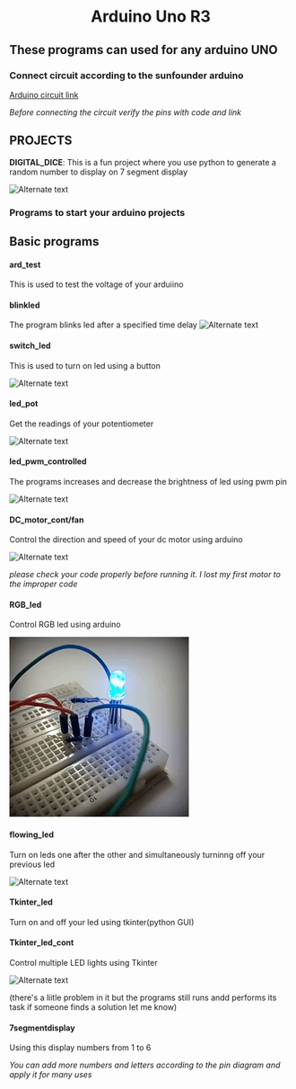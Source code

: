 <h1 align = center> Arduino Uno R3 </h1>

## These programs can used for any arduino UNO

### Connect circuit according to the sunfounder arduino

[Arduino circuit link](https://www.sunfounder.com/learn/category/Super-Kit-V2-0-for-Arduino.html)

*_Before connecting the circuit verify the pins with code and link_*

## PROJECTS

**DIGITAL_DICE**:
This is a fun project where you use python to generate a random number to display on 7 segment display

![Alternate text](https://media.giphy.com/media/jVAxM7NWx6ueXKCSGe/giphy.gif)

### Programs to start your arduino projects

## Basic programs

#### ard_test

This is used to test the voltage of your arduiino

#### blinkled

The program blinks led after a specified time delay
![Alternate text](https://3.bp.blogspot.com/-3hdasamAtDQ/V3PV2sQHBlI/AAAAAAAAAA4/Onil9mWAchIRm0VHUvE3h3CSd13haQuZwCKgB/s1600/output_W5UjLK.gif)

#### switch_led

This is used to turn on led using a button

![Alternate text](https://cdn.instructables.com/ORIG/FWH/K9VB/JGQTF7RG/FWHK9VBJGQTF7RG.gif)

#### led_pot

Get the readings of your potentiometer

![Alternate text](https://osoyoo.com/wp-content/uploads/2017/07/Potentiometer2.gif)

#### led_pwm_controlled

The programs increases and decrease the brightness of led using pwm pin

![Alternate text](https://cdn.instructables.com/ORIG/F9L/0KY5/JFMT9AQJ/F9L0KY5JFMT9AQJ.gif?auto=webp)

#### DC_motor_cont/fan

Control the direction and speed of your dc motor using arduino

![Alternate text](https://cdn-blog.adafruit.com/uploads/2018/08/3896.gif)

*please check your code properly before running it. I lost my first motor to the improper code*

#### RGB_led

Control RGB led using arduino

![Alternate text](https://raw.githubusercontent.com/IslamNegm/Arduino-RGBLed-Library/master/preview_HEXRGBLed.gif)

#### flowing_led

Turn on leds one after the other and simultaneously turninng off your previous led

![Alternate text](https://cdn.instructables.com/FHC/Z5OJ/JDCBL4TD/FHCZ5OJJDCBL4TD.ANIMATED.LARGE.gif)

#### Tkinter_led

Turn on and off your led using tkinter(python GUI)

#### Tkinter_led_cont

Control multiple LED lights using Tkinter

![Alternate text](https://media1.giphy.com/media/Wqd5qegydUOE4nsq5o/giphy.gif)

(there's a liitle problem in it but the programs still runs andd performs its task if someone finds a solution let me know)

#### 7segmentdisplay

Using this display numbers from 1 to 6

*You can add more numbers and letters according to the pin diagram and apply it for many uses*
